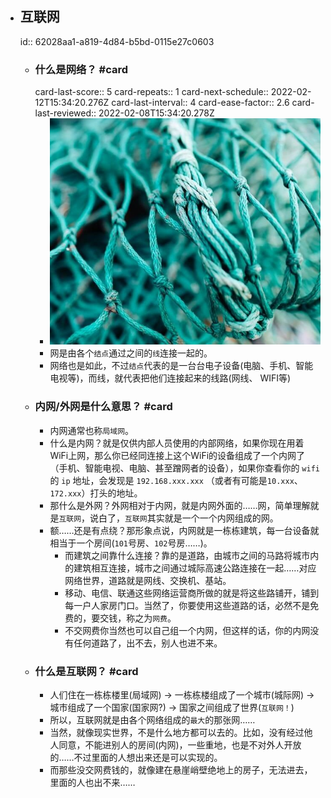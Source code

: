 - ## 互联网
  id:: 62028aa1-a819-4d84-b5bd-0115e27c0603
	- ### 什么是网络？ #card
	  card-last-score:: 5
	  card-repeats:: 1
	  card-next-schedule:: 2022-02-12T15:34:20.276Z
	  card-last-interval:: 4
	  card-ease-factor:: 2.6
	  card-last-reviewed:: 2022-02-08T15:34:20.278Z
		- ![jonas-jacobsson-HDJEQ7-a-YQ-unsplash.jpg](../assets/jonas-jacobsson-HDJEQ7-a-YQ-unsplash_1644333949136_0.jpg)
		- 网是由各个`结点`通过之间的`线`连接一起的。
		- 网络也是如此，不过`结点`代表的是一台台电子设备(电脑、手机、智能电视等)，而线，就代表把他们连接起来的线路(网线、 WIFI等)
	- ### 内网/外网是什么意思？ #card
		- 内网通常也称`局域网`。
		- 什么是内网？就是仅供内部人员使用的内部网络，如果你现在用着WiFi上网，那么你已经同连接上这个WiFi的设备组成了一个内网了（手机、智能电视、电脑、甚至蹭网者的设备），如果你查看你的 `wifi` 的 `ip` 地址，会发现是 `192.168.xxx.xxx` （或者有可能是`10.xxx`、`172.xxx`）打头的地址。
		- 那什么是外网？外网相对于内网，就是内网外面的……网，简单理解就是`互联网`，说白了，`互联网`其实就是一个一个内网组成的网。
		- 额……还是有点绕？那形象点说，内网就是一栋栋建筑，每一台设备就相当于一个房间(`101`号房、`102`号房……)。
			- 而建筑之间靠什么连接？靠的是道路，由城市之间的马路将城市内的建筑相互连接，城市之间通过城际高速公路连接在一起……对应网络世界，道路就是网线、交换机、基站。
			- 移动、电信、联通这些网络运营商所做的就是将这些路铺开，铺到每一户人家房门口。当然了，你要使用这些道路的话，必然不是免费的，要交钱，称之为`网费`。
			- 不交网费你当然也可以自己组一个内网，但这样的话，你的内网没有任何道路了，出不去，别人也进不来。
	- ### 什么是互联网？ #card
		- 人们住在一栋栋楼里(局域网) -> 一栋栋楼组成了一个城市(城际网) -> 城市组成了一个国家(国家网?) -> 国家之间组成了世界(`互联网！`)
		- 所以，互联网就是由各个网络组成的`最大`的那张网……
		- 当然，就像现实世界，不是什么地方都可以去的。比如，没有经过他人同意，不能进别人的房间(内网)，一些重地，也是不对外人开放的……不过里面的人想出来还是可以实现的。
		- 而那些没交网费钱的，就像建在悬崖峭壁绝地上的房子，无法进去，里面的人也出不来……
